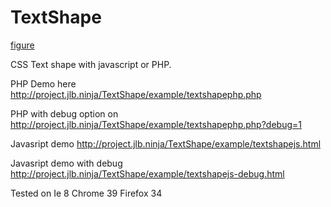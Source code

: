 # TextShape


[figure](https://github.com/deljdlx/TextShape/blob/master/textshape.png?raw=true "figure")


CSS Text shape with javascript or PHP.



PHP Demo here http://project.jlb.ninja/TextShape/example/textshapephp.php

PHP with debug option on http://project.jlb.ninja/TextShape/example/textshapephp.php?debug=1


Javasript demo  http://project.jlb.ninja/TextShape/example/textshapejs.html

Javasript demo  with debug http://project.jlb.ninja/TextShape/example/textshapejs-debug.html

Tested on
	Ie 8
	Chrome 39
	Firefox 34
	

